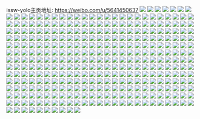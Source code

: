 issw-yolo主页地址: https://weibo.com/u/5641450637 
![](https://wx4.sinaimg.cn/mw2000/0069MX1jly1h9id8tlp1sj31bp1bpkfl.jpg) 
![](https://wx4.sinaimg.cn/mw2000/0069MX1jly1h9id8xfc4mj32bz2bznpd.jpg) 
![](https://wx4.sinaimg.cn/mw2000/0069MX1jly1h9id8whszfj32c02c0kjl.jpg) 
![](https://wx4.sinaimg.cn/mw2000/0069MX1jly1h9id8vmfjhj32c0340kjl.jpg) 
![](https://wx4.sinaimg.cn/mw2000/0069MX1jly1h9id8sodioj32c0340hdt.jpg) 
![](https://wx4.sinaimg.cn/mw2000/0069MX1jly1h9id8pr4qij32c0340kjl.jpg) 
![](https://wx4.sinaimg.cn/mw2000/0069MX1jly1h9id90c8ytj31gg1xxkjl.jpg) 
![](https://wx4.sinaimg.cn/mw2000/0069MX1jly1h9id8rt5qvj31sc2ds1ky.jpg) 
![](https://wx4.sinaimg.cn/mw2000/0069MX1jly1h9id8yy80cj31pr2acb29.jpg) 
![](https://wx4.sinaimg.cn/mw2000/0069MX1jly1h9idkelj1vj32c0340kjn.jpg) 
![](https://wx4.sinaimg.cn/mw2000/0069MX1jly1h93bdewbr1j30u01swad1.jpg) 
![](https://wx4.sinaimg.cn/mw2000/0069MX1jly1h8pxh1sjbjj32560zob29.jpg) 
![](https://wx4.sinaimg.cn/mw2000/0069MX1jly1h8pxhvc5iij32560zokjl.jpg) 
![](https://wx4.sinaimg.cn/mw2000/0069MX1jgy1h81k3lizqwj31400u0wla.jpg) 
![](https://wx4.sinaimg.cn/mw2000/0069MX1jgy1h81k3nw40qj31400u0n3x.jpg) 
![](https://wx4.sinaimg.cn/mw2000/0069MX1jgy1h81k3mbs2sj30u0140ah6.jpg) 
![](https://wx4.sinaimg.cn/mw2000/0069MX1jgy1h81k3n6mtbj30u01404ah.jpg) 
![](https://wx4.sinaimg.cn/mw2000/0069MX1jgy1h81k3wnc2oj30k00zk787.jpg) 
![](https://wx4.sinaimg.cn/mw2000/0069MX1jgy1h81k3rvwp4j30u00uwdlr.jpg) 
![](https://wx4.sinaimg.cn/mw2000/0069MX1jgy1h81k3u76lzj30u0140tg9.jpg) 
![](https://wx4.sinaimg.cn/mw2000/0069MX1jgy1h81k3owuhmj30u0140n8n.jpg) 
![](https://wx4.sinaimg.cn/mw2000/0069MX1jly1h7zat9blp5j30ry0e0gmt.jpg) 
![](https://wx4.sinaimg.cn/mw2000/0069MX1jly1h7runu3fpjj32c03401l0.jpg) 
![](https://wx4.sinaimg.cn/mw2000/0069MX1jly1h7runm9pquj328530kb2a.jpg) 
![](https://wx4.sinaimg.cn/mw2000/0069MX1jly1h7ruo17t5nj32c03401l0.jpg) 
![](https://wx4.sinaimg.cn/mw2000/0069MX1jly1h7ovd20lkkj30u0140qab.jpg) 
![](https://wx4.sinaimg.cn/mw2000/0069MX1jly1h7ovd1ocy3j30u014iahz.jpg) 
![](https://wx4.sinaimg.cn/mw2000/0069MX1jly1h7ovd9z6i9j30u013ydo0.jpg) 
![](https://wx4.sinaimg.cn/mw2000/0069MX1jly1h7ovd146wnj30u0144dng.jpg) 
![](https://wx4.sinaimg.cn/mw2000/0069MX1jly1h7ldli4hckj30zo1bk0x2.jpg) 
![](https://wx4.sinaimg.cn/mw2000/0069MX1jly1h7ldliosqcj30qh0zb765.jpg) 
![](https://wx4.sinaimg.cn/mw2000/0069MX1jly1h7jthcmfl2j32c0340kjm.jpg) 
![](https://wx4.sinaimg.cn/mw2000/0069MX1jly1h7jthkjkybj32502uox6p.jpg) 
![](https://wx4.sinaimg.cn/mw2000/0069MX1jly1h7jthfmf03j32c0340e82.jpg) 
![](https://wx4.sinaimg.cn/mw2000/0069MX1jly1h7jthj5h5ij32c033znpf.jpg) 
![](https://wx4.sinaimg.cn/mw2000/0069MX1jly1h7fklufp3rj30zo0k2juj.jpg) 
![](https://wx4.sinaimg.cn/mw2000/0069MX1jly1h7fklt75o7j32ad340493.jpg) 
![](https://wx4.sinaimg.cn/mw2000/0069MX1jly1h7fklec3vdj32c0340e82.jpg) 
![](https://wx4.sinaimg.cn/mw2000/0069MX1jly1h7hewnlfdhj32c0340x6q.jpg) 
![](https://wx4.sinaimg.cn/mw2000/0069MX1jly1h7gvn7w58uj32bx2bxans.jpg) 
![](https://wx4.sinaimg.cn/mw2000/0069MX1jly1h7fkm1n096j312s1hw4fg.jpg) 
![](https://wx4.sinaimg.cn/mw2000/0069MX1jly1h7fkn2ph4bj31h21ynnpd.jpg) 
![](https://wx4.sinaimg.cn/mw2000/0069MX1jly1h7gvpxrbuoj30uf14iqgt.jpg) 
![](https://wx4.sinaimg.cn/mw2000/0069MX1jly1h7hewjdk19j32022o37ga.jpg) 
![](https://wx4.sinaimg.cn/mw2000/0069MX1jly1h7hewkb9joj31qb2b3u0x.jpg) 
![](https://wx4.sinaimg.cn/mw2000/0069MX1jly1h77k293t8yj31uc1acqv5.jpg) 
![](https://wx4.sinaimg.cn/mw2000/0069MX1jly1h6guwncjd9j30u0140tdr.jpg) 
![](https://wx4.sinaimg.cn/mw2000/0069MX1jly1h6guwnyb3jj30u0140ta0.jpg) 
![](https://wx4.sinaimg.cn/mw2000/0069MX1jly1h6dcubvdzhj327c2xs7wh.jpg) 
![](https://wx4.sinaimg.cn/mw2000/0069MX1jly1h6dcucn8ftj32c0340qv5.jpg) 
![](https://wx4.sinaimg.cn/mw2000/0069MX1jly1h6dcub66o6j31sc2ds7wh.jpg) 
![](https://wx4.sinaimg.cn/mw2000/0069MX1jly1h5l9z7qyqaj30u014010p.jpg) 
![](https://wx4.sinaimg.cn/mw2000/0069MX1jly1h5l9z86d6zj30u0140wlz.jpg) 
![](https://wx4.sinaimg.cn/mw2000/0069MX1jly1h5l9zcon37j30u0182tfz.jpg) 
![](https://wx4.sinaimg.cn/mw2000/0069MX1jly1h5l9zbzfk8j30u0134dit.jpg) 
![](https://wx4.sinaimg.cn/mw2000/0069MX1jly1h5l9zaniw6j30u0140dk0.jpg) 
![](https://wx4.sinaimg.cn/mw2000/0069MX1jly1h5l9zbfwj0j30u013xdiq.jpg) 
![](https://wx4.sinaimg.cn/mw2000/0069MX1jgy1h5h5038axij30k00zk118.jpg) 
![](https://wx4.sinaimg.cn/mw2000/0069MX1jly1h4p9dxhyy2j30u014079p.jpg) 
![](https://wx4.sinaimg.cn/mw2000/0069MX1jly1h4p9dydgsmj30u0140teg.jpg) 
![](https://wx4.sinaimg.cn/mw2000/0069MX1jly1h4p9dzbscyj30u0140tf3.jpg) 
![](https://wx4.sinaimg.cn/mw2000/0069MX1jly1h4bddjh1csj32182pnx6p.jpg) 
![](https://wx4.sinaimg.cn/mw2000/0069MX1jly1h4bddklgekj320m2ote81.jpg) 
![](https://wx4.sinaimg.cn/mw2000/0069MX1jly1h4bddltk75j32c0340kjl.jpg) 
![](https://wx4.sinaimg.cn/mw2000/0069MX1jly1h4bcbvrqbbj32c033ze82.jpg) 
![](https://wx4.sinaimg.cn/mw2000/0069MX1jly1h47372t3tmj30q30n077m.jpg) 
![](https://wx4.sinaimg.cn/mw2000/0069MX1jly1gz7ib6gepvj329x1scu0x.jpg) 
![](https://wx4.sinaimg.cn/mw2000/0069MX1jly1gyxscg4oraj30u01367bo.jpg) 
![](https://wx4.sinaimg.cn/mw2000/0069MX1jly1gyxscfmkkmj30u00u07an.jpg) 
![](https://wx4.sinaimg.cn/mw2000/0069MX1jly1h46yck91btj30u014tdmf.jpg) 
![](https://wx4.sinaimg.cn/mw2000/0069MX1jly1gyhvj9j2mbj30u016eq7e.jpg) 
![](https://wx4.sinaimg.cn/mw2000/0069MX1jly1gya2ay0n20j30g00yojvr.jpg) 
![](https://wx4.sinaimg.cn/mw2000/0069MX1jly1gya2atg222j30fx0yo78q.jpg) 
![](https://wx4.sinaimg.cn/mw2000/0069MX1jly1gya2ayd36kj30zo256tmv.jpg) 
![](https://wx4.sinaimg.cn/mw2000/0069MX1jly1gya2axmao4j30g00yon1z.jpg) 
![](https://wx4.sinaimg.cn/mw2000/0069MX1jly1gya2ax1v2vj30g00yo795.jpg) 
![](https://wx4.sinaimg.cn/mw2000/0069MX1jly1gy4akc1x9hj33402c0qv6.jpg) 
![](https://wx4.sinaimg.cn/mw2000/0069MX1jly1gy4alr1lcdj33402c0qv6.jpg) 
![](https://wx4.sinaimg.cn/mw2000/0069MX1jly1gy1y3ilgpdj30u0140n1m.jpg) 
![](https://wx4.sinaimg.cn/mw2000/0069MX1jly1gy1y3mwlx5j30u0140thb.jpg) 
![](https://wx4.sinaimg.cn/mw2000/0069MX1jly1gy1y3izezyj30t10xpn2g.jpg) 
![](https://wx4.sinaimg.cn/mw2000/0069MX1jly1gy1y3jm9toj31400u048b.jpg) 
![](https://wx4.sinaimg.cn/mw2000/0069MX1jly1gy1y3un28vj30u02hbwxj.jpg) 
![](https://wx4.sinaimg.cn/mw2000/0069MX1jly1gy1y3p8e33j31410u0n7j.jpg) 
![](https://wx4.sinaimg.cn/mw2000/0069MX1jly1gy1y3lfb5uj30u02ajh2a.jpg) 
![](https://wx4.sinaimg.cn/mw2000/0069MX1jly1gy1y3knpg2j30u034v1kx.jpg) 
![](https://wx4.sinaimg.cn/mw2000/0069MX1jly1gy1y3nkipuj30u01yin6t.jpg) 
![](https://wx4.sinaimg.cn/mw2000/0069MX1jly1gxro2jqdqjj30q00xdtim.jpg) 
![](https://wx4.sinaimg.cn/mw2000/0069MX1jly1gxro30ane6j31sc2ds1ky.jpg) 
![](https://wx4.sinaimg.cn/mw2000/0069MX1jly1gxro2lvje8j31kw23x7qi.jpg) 
![](https://wx4.sinaimg.cn/mw2000/0069MX1jly1gxro31od5wj31511iq7ps.jpg) 
![](https://wx4.sinaimg.cn/mw2000/0069MX1jly1gxro2twci7j32c03404qq.jpg) 
![](https://wx4.sinaimg.cn/mw2000/0069MX1jly1gxro2qihdvj31sc2ds1ky.jpg) 
![](https://wx4.sinaimg.cn/mw2000/0069MX1jly1h46yk7j23aj30q00yoth5.jpg) 
![](https://wx4.sinaimg.cn/mw2000/0069MX1jly1h46yk4x1r7j31dk0u0n6h.jpg) 
![](https://wx4.sinaimg.cn/mw2000/0069MX1jly1h46yk62zlgj30u014f4b9.jpg) 
![](https://wx4.sinaimg.cn/mw2000/0069MX1jly1gxkpwounnnj31sc2dsb29.jpg) 
![](https://wx4.sinaimg.cn/mw2000/0069MX1jly1gxkpwn5i2uj31sc2dsb29.jpg) 
![](https://wx4.sinaimg.cn/mw2000/0069MX1jly1gxkpwm7t0uj31sc2dsb29.jpg) 
![](https://wx4.sinaimg.cn/mw2000/0069MX1jly1gxkpwpipnjj31sc2dsb29.jpg) 
![](https://wx4.sinaimg.cn/mw2000/0069MX1jly1gw04lvna3cj30u0140ahx.jpg) 
![](https://wx4.sinaimg.cn/mw2000/0069MX1jly1gw04m00kiqj30u0140q7m.jpg) 
![](https://wx4.sinaimg.cn/mw2000/0069MX1jly1gw04lygfwdj30u0140n2l.jpg) 
![](https://wx4.sinaimg.cn/mw2000/0069MX1jly1gw04lzhge8j30u00u078w.jpg) 
![](https://wx4.sinaimg.cn/mw2000/0069MX1jly1gw04ly0potj30u0140jyg.jpg) 
![](https://wx4.sinaimg.cn/mw2000/0069MX1jly1gw04lwand9j30u0140tfi.jpg) 
![](https://wx4.sinaimg.cn/mw2000/0069MX1jly1gw04lxexrcj30u01407a2.jpg) 
![](https://wx4.sinaimg.cn/mw2000/0069MX1jly1gw04lz1dv9j30u0140wjd.jpg) 
![](https://wx4.sinaimg.cn/mw2000/0069MX1jly1h472whw436j30u00u013b.jpg) 
![](https://wx4.sinaimg.cn/mw2000/0069MX1jly1gvl0da2x1ij62bz2bzkjl02.jpg) 
![](https://wx4.sinaimg.cn/mw2000/0069MX1jly1gvl0d741rpj61z42mt7wi02.jpg) 
![](https://wx4.sinaimg.cn/mw2000/0069MX1jly1gvl0dcrhrlj62bz2bzu0x02.jpg) 
![](https://wx4.sinaimg.cn/mw2000/0069MX1jly1gvl0dkmreqj62bz2bzx6p02.jpg) 
![](https://wx4.sinaimg.cn/mw2000/0069MX1jly1gvl0deh3alj61zr2m41ky02.jpg) 
![](https://wx4.sinaimg.cn/mw2000/0069MX1jly1gvl0dje54tj62bz2bz4qq02.jpg) 
![](https://wx4.sinaimg.cn/mw2000/0069MX1jly1gvl0dnmpr8j61wk2jfqv502.jpg) 
![](https://wx4.sinaimg.cn/mw2000/0069MX1jly1gvl0dvzm7cj32c0340hdt.jpg) 
![](https://wx4.sinaimg.cn/mw2000/0069MX1jly1gvl0e3t0f7j62c0340qv602.jpg) 
![](https://wx4.sinaimg.cn/mw2000/0069MX1jly1gvjdt6gomoj60u00u011k02.jpg) 
![](https://wx4.sinaimg.cn/mw2000/0069MX1jly1gvjdtbgwulj60u00u0tcx02.jpg) 
![](https://wx4.sinaimg.cn/mw2000/0069MX1jly1gvjdtfu9mlj60u0140gsp02.jpg) 
![](https://wx4.sinaimg.cn/mw2000/0069MX1jly1gvjdtci2c4j60u01410yf02.jpg) 
![](https://wx4.sinaimg.cn/mw2000/0069MX1jly1gvjdt50b9jj60u00u042b02.jpg) 
![](https://wx4.sinaimg.cn/mw2000/0069MX1jly1gvjdthwe4qj60u00uhgru02.jpg) 
![](https://wx4.sinaimg.cn/mw2000/0069MX1jly1gvjdtjomifj60u00u0q8x02.jpg) 
![](https://wx4.sinaimg.cn/mw2000/0069MX1jly1gvjdu4zt4cj60u01o07e402.jpg) 
![](https://wx4.sinaimg.cn/mw2000/0069MX1jly1h46yu0z8nzj30zv0u0afs.jpg) 
![](https://wx4.sinaimg.cn/mw2000/0069MX1jly1h46ytyh9xqj312h0u0aik.jpg) 
![](https://wx4.sinaimg.cn/mw2000/0069MX1jly1h46ytxsd27j31400u0n7h.jpg) 
![](https://wx4.sinaimg.cn/mw2000/0069MX1jly1h46ytwy4qcj31400u0gwc.jpg) 
![](https://wx4.sinaimg.cn/mw2000/0069MX1jly1h46ytzbjpkj31400u07ex.jpg) 
![](https://wx4.sinaimg.cn/mw2000/0069MX1jly1h46ytzqp8nj30u00uu0xn.jpg) 
![](https://wx4.sinaimg.cn/mw2000/0069MX1jly1gvg8m98vmjj62c03404qr02.jpg) 
![](https://wx4.sinaimg.cn/mw2000/0069MX1jly1gvg8m6hqt3j62c02c0e8202.jpg) 
![](https://wx4.sinaimg.cn/mw2000/0069MX1jly1gvg8lw75anj60u00tvgr602.jpg) 
![](https://wx4.sinaimg.cn/mw2000/0069MX1jly1gvg8m4h4dvj61qk1qk7qx02.jpg) 
![](https://wx4.sinaimg.cn/mw2000/0069MX1jly1gvg8lmkmc4j62c033zu0x02.jpg) 
![](https://wx4.sinaimg.cn/mw2000/0069MX1jly1gvg8m0k8l5j62bx2bxhdu02.jpg) 
![](https://wx4.sinaimg.cn/mw2000/0069MX1jly1gv9b1uukgmj60u01404ap02.jpg) 
![](https://wx4.sinaimg.cn/mw2000/0069MX1jly1gv9b1mo3l2j60u0140dqz02.jpg) 
![](https://wx4.sinaimg.cn/mw2000/0069MX1jly1gv9b1trogij60u014115v02.jpg) 
![](https://wx4.sinaimg.cn/mw2000/0069MX1jly1gv9b1sg5fbj60u0140h0k02.jpg) 
![](https://wx4.sinaimg.cn/mw2000/0069MX1jly1gv9b1r1ekkj60u014014s02.jpg) 
![](https://wx4.sinaimg.cn/mw2000/0069MX1jly1gv9b1oteiij60u014048a02.jpg) 
![](https://wx4.sinaimg.cn/mw2000/0069MX1jly1gv9b1nn0ntj60u01vidv202.jpg) 
![](https://wx4.sinaimg.cn/mw2000/0069MX1jly1gv9b1k2nygj60u03h0kgj02.jpg) 
![](https://wx4.sinaimg.cn/mw2000/0069MX1jly1gv9b1lvr4gj60u04604qp02.jpg) 
![](https://wx4.sinaimg.cn/mw2000/0069MX1jly1h46z84nmisj30r5107n3t.jpg) 
![](https://wx4.sinaimg.cn/mw2000/0069MX1jly1h46z1cr27dj30u01407c3.jpg) 
![](https://wx4.sinaimg.cn/mw2000/0069MX1jly1h46z1dp6xxj30u0140gu1.jpg) 
![](https://wx4.sinaimg.cn/mw2000/0069MX1jly1gurtugv0avj62c0340npf02.jpg) 
![](https://wx4.sinaimg.cn/mw2000/0069MX1jly1gurtu7hzxaj62b62wikjm02.jpg) 
![](https://wx4.sinaimg.cn/mw2000/0069MX1jly1gurtuhaakrj60u0136wj402.jpg) 
![](https://wx4.sinaimg.cn/mw2000/0069MX1jly1gurtu9424lj61o01o0hdt02.jpg) 
![](https://wx4.sinaimg.cn/mw2000/0069MX1jly1gurtuchmr5j61o0280x6p02.jpg) 
![](https://wx4.sinaimg.cn/mw2000/0069MX1jly1gurtudnylhj61gr1grb1i02.jpg) 
![](https://wx4.sinaimg.cn/mw2000/0069MX1jly1gurtu0khz8j618x1nw7wh02.jpg) 
![](https://wx4.sinaimg.cn/mw2000/0069MX1jly1guru7tq5b4j615o2bc7wh02.jpg) 
![](https://wx4.sinaimg.cn/mw2000/0069MX1jly1gurtwoddywj60tv0tv4bp02.jpg) 
![](https://wx4.sinaimg.cn/mw2000/0069MX1jly1gug7aa7wluj62c02c0u0x02.jpg) 
![](https://wx4.sinaimg.cn/mw2000/0069MX1jly1gug7a4xh21j61s135sx6q02.jpg) 
![](https://wx4.sinaimg.cn/mw2000/0069MX1jly1gug7ahkmwbj61bt1rqb0x02.jpg) 
![](https://wx4.sinaimg.cn/mw2000/0069MX1jly1gug7aeya7yj62c02c0kjl02.jpg) 
![](https://wx4.sinaimg.cn/mw2000/0069MX1jly1gug7acw08mj624g24ge8102.jpg) 
![](https://wx4.sinaimg.cn/mw2000/0069MX1jly1gug7ab9xfzj61qe1qe7pw02.jpg) 
![](https://wx4.sinaimg.cn/mw2000/0069MX1jly1gug7agams6j61gm1gmb0602.jpg) 
![](https://wx4.sinaimg.cn/mw2000/0069MX1jly1gug7ds8y6uj60u00u0gs302.jpg) 
![](https://wx4.sinaimg.cn/mw2000/0069MX1jly1gug7drwth1j61t01t0b1h02.jpg) 
![](https://wx4.sinaimg.cn/mw2000/0069MX1jly1h46zbn9q3yj31400u0jza.jpg) 
![](https://wx4.sinaimg.cn/mw2000/0069MX1jly1h46zblwhtbj30u01400ys.jpg) 
![](https://wx4.sinaimg.cn/mw2000/0069MX1jly1h46zbmnmymj30u00u0agn.jpg) 
![](https://wx4.sinaimg.cn/mw2000/0069MX1jly1gsvdlt28g6j31400u0qde.jpg) 
![](https://wx4.sinaimg.cn/mw2000/0069MX1jly1gsvdlx2ctjj32801o0x6p.jpg) 
![](https://wx4.sinaimg.cn/mw2000/0069MX1jly1gsvdm0oxs9j32801o0x6p.jpg) 
![](https://wx4.sinaimg.cn/mw2000/0069MX1jly1gsvdm30265j32801o0e81.jpg) 
![](https://wx4.sinaimg.cn/mw2000/0069MX1jly1gsvdm51ls1j32801o0hdt.jpg) 
![](https://wx4.sinaimg.cn/mw2000/0069MX1jly1gsvdm6wzj2j32801o0hdt.jpg) 
![](https://wx4.sinaimg.cn/mw2000/0069MX1jly1gsvdlseifhj32801o0qv5.jpg) 
![](https://wx4.sinaimg.cn/mw2000/0069MX1jly1gsvdm9b5dfj32801o0qv5.jpg) 
![](https://wx4.sinaimg.cn/mw2000/0069MX1jly1gsvdma020dj31400u046m.jpg) 
![](https://wx4.sinaimg.cn/mw2000/0069MX1jly1gsde9fns3nj62bz2bze8102.jpg) 
![](https://wx4.sinaimg.cn/mw2000/0069MX1jly1gsde9d7lu3j32bz2bzx6p.jpg) 
![](https://wx4.sinaimg.cn/mw2000/0069MX1jly1gsdebc6me5j32bz2bz7wh.jpg) 
![](https://wx4.sinaimg.cn/mw2000/0069MX1jly1gsdecyo8khj31o5287atm.jpg) 
![](https://wx4.sinaimg.cn/mw2000/0069MX1jly1grvxzt7zyuj31mq1mqwv9.jpg) 
![](https://wx4.sinaimg.cn/mw2000/0069MX1jly1grvxzup3r6j32c02c0qv5.jpg) 
![](https://wx4.sinaimg.cn/mw2000/0069MX1jly1grvxzwsinuj32c02c0npd.jpg) 
![](https://wx4.sinaimg.cn/mw2000/0069MX1jly1grvy0ftyctj326u26unpd.jpg) 
![](https://wx4.sinaimg.cn/mw2000/0069MX1jly1grvy0hz0pcj33402c04qq.jpg) 
![](https://wx4.sinaimg.cn/mw2000/0069MX1jly1grvy0k6lxij31mo1mokb1.jpg) 
![](https://wx4.sinaimg.cn/mw2000/0069MX1jly1grvy0m3veaj32bz2bzqv6.jpg) 
![](https://wx4.sinaimg.cn/mw2000/0069MX1jly1grvxzrsqr5j328u28uhdt.jpg) 
![](https://wx4.sinaimg.cn/mw2000/0069MX1jly1grvy0cbbt3j315s0vchdt.jpg) 
![](https://wx4.sinaimg.cn/mw2000/0069MX1jly1gri5ne9ntij325s2v54qr.jpg) 
![](https://wx4.sinaimg.cn/mw2000/0069MX1jly1gr8kdqlp8lj32c0340u1c.jpg) 
![](https://wx4.sinaimg.cn/mw2000/0069MX1jly1gqsrm4yt1uj30rs15ogzr.jpg) 
![](https://wx4.sinaimg.cn/mw2000/0069MX1jly1gqssojmil8j31hc0tzaho.jpg) 
![](https://wx4.sinaimg.cn/mw2000/0069MX1jly1gqsrlv312jj30u0140wr5.jpg) 
![](https://wx4.sinaimg.cn/mw2000/0069MX1jly1gqssoiuo6nj30u01hcwll.jpg) 
![](https://wx4.sinaimg.cn/mw2000/0069MX1jly1gqsrlvo56sj30u00u0gt8.jpg) 
![](https://wx4.sinaimg.cn/mw2000/0069MX1jly1gqssoi84jrj30u01hc7e3.jpg) 
![](https://wx4.sinaimg.cn/mw2000/0069MX1jly1gqsrlwub7qj30u0140ahi.jpg) 
![](https://wx4.sinaimg.cn/mw2000/0069MX1jly1gqssohfximj30u01hcqd7.jpg) 
![](https://wx4.sinaimg.cn/mw2000/0069MX1jly1gqsrn0a5mjj30u0140wn7.jpg) 
![](https://wx4.sinaimg.cn/mw2000/0069MX1jly1gpkc7klkdgj30rs0kx79s.jpg) 
![](https://wx4.sinaimg.cn/mw2000/0069MX1jly1gpkc7nlrx2j30rs0kth86.jpg) 
![](https://wx4.sinaimg.cn/mw2000/0069MX1jly1gpkc915nhoj32c0340u16.jpg) 
![](https://wx4.sinaimg.cn/mw2000/0069MX1jly1gpkc80x31jj30rs0kkqi4.jpg) 
![](https://wx4.sinaimg.cn/mw2000/0069MX1jly1gpkc7l34uyj30zz0qy7cb.jpg) 
![](https://wx4.sinaimg.cn/mw2000/0069MX1jly1gpkc8ssltjj31a80yoth3.jpg) 
![](https://wx4.sinaimg.cn/mw2000/0069MX1jly1h472ldaq4sj30u00vuwlq.jpg) 
![](https://wx4.sinaimg.cn/mw2000/0069MX1jly1h472lauae0j30u0140wkh.jpg) 
![](https://wx4.sinaimg.cn/mw2000/0069MX1jly1h472lcni9ij30u01407bm.jpg) 
![](https://wx4.sinaimg.cn/mw2000/0069MX1jly1h472l9onetj30u00u0dq5.jpg) 
![](https://wx4.sinaimg.cn/mw2000/0069MX1jly1gpkc7dhl47j31cz105k45.jpg) 
![](https://wx4.sinaimg.cn/mw2000/0069MX1jly1h472lafdb0j30u0140tfx.jpg) 
![](https://wx4.sinaimg.cn/mw2000/0069MX1jly1gpcqpq3brnj32c0340x6q.jpg) 
![](https://wx4.sinaimg.cn/mw2000/0069MX1jly1gpcqpzvo65j31oc28ghdx.jpg) 
![](https://wx4.sinaimg.cn/mw2000/0069MX1jly1gpcqq4ogzhj326k2wrkjp.jpg) 
![](https://wx4.sinaimg.cn/mw2000/0069MX1jly1gpcqpsaoaxj31eq1207wi.jpg) 
![](https://wx4.sinaimg.cn/mw2000/0069MX1jly1gpcqpu0ik3j31au1a64qp.jpg) 
![](https://wx4.sinaimg.cn/mw2000/0069MX1jly1gpcqpltf4pj31dh1141hw.jpg) 
![](https://wx4.sinaimg.cn/mw2000/0069MX1jly1h46zls1w5dj31400u0k56.jpg) 
![](https://wx4.sinaimg.cn/mw2000/0069MX1jly1h46zlt0n3kj30u00vnjyz.jpg) 
![](https://wx4.sinaimg.cn/mw2000/0069MX1jly1gpcqq8eslzj31f11riqv5.jpg) 
![](https://wx4.sinaimg.cn/mw2000/0069MX1jly1gnk221nbqjj30yo0yotqb.jpg) 
![](https://wx4.sinaimg.cn/mw2000/0069MX1jly1gnk2219amyj31a80yo1al.jpg) 
![](https://wx4.sinaimg.cn/mw2000/0069MX1jly1gnk2222p3rj30yo0yowu5.jpg) 
![](https://wx4.sinaimg.cn/mw2000/0069MX1jly1h472gr7o75j30u0140thy.jpg) 
![](https://wx4.sinaimg.cn/mw2000/0069MX1jly1h472gstrkbj30u00u0jx6.jpg) 
![](https://wx4.sinaimg.cn/mw2000/0069MX1jly1h472gqgsfsj31400u0n80.jpg) 
![](https://wx4.sinaimg.cn/mw2000/0069MX1jly1h472gtkojrj31400u07bz.jpg) 
![](https://wx4.sinaimg.cn/mw2000/0069MX1jly1h472gurp80j31400u0h2e.jpg) 
![](https://wx4.sinaimg.cn/mw2000/0069MX1jly1h472gvpr4lj31400u0aj5.jpg) 
![](https://wx4.sinaimg.cn/mw2000/0069MX1jly1gmg6zmt7zwj31400u0gtr.jpg) 
![](https://wx4.sinaimg.cn/mw2000/0069MX1jly1gmg6zmcsezj31400u0tgy.jpg) 
![](https://wx4.sinaimg.cn/mw2000/0069MX1jly1gmg6zotdekj30u0140aje.jpg) 
![](https://wx4.sinaimg.cn/mw2000/0069MX1jly1h4711kqqulj30u00u0tes.jpg) 
![](https://wx4.sinaimg.cn/mw2000/0069MX1jly1h4711l68pvj30u00u0tcs.jpg) 
![](https://wx4.sinaimg.cn/mw2000/0069MX1jly1h4711k3vxaj30u00u07b6.jpg) 
![](https://wx4.sinaimg.cn/mw2000/0069MX1jly1glda7lsnb7j30rs1bg4i7.jpg) 
![](https://wx4.sinaimg.cn/mw2000/0069MX1jly1glda7l3r42j30u00u0qba.jpg) 
![](https://wx4.sinaimg.cn/mw2000/0069MX1jly1glda7qqtcoj31400u07bz.jpg) 
![](https://wx4.sinaimg.cn/mw2000/0069MX1jly1glda7q4c7fj30u01404fu.jpg) 
![](https://wx4.sinaimg.cn/mw2000/0069MX1jly1glda7pcnanj30u01syqfz.jpg) 
![](https://wx4.sinaimg.cn/mw2000/0069MX1jly1h471008vbcj30rs0kuwji.jpg) 
![](https://wx4.sinaimg.cn/mw2000/0069MX1jly1gki23qbpaej31400u0dtx.jpg) 
![](https://wx4.sinaimg.cn/mw2000/0069MX1jly1gki23rnci3j30u00u0jxo.jpg) 
![](https://wx4.sinaimg.cn/mw2000/0069MX1jly1gki23sdfbgj30u00u0tei.jpg) 
![](https://wx4.sinaimg.cn/mw2000/0069MX1jly1gki23to4k6j30u00ud77z.jpg) 
![](https://wx4.sinaimg.cn/mw2000/0069MX1jly1h473eld4l3j30u00u0dn8.jpg) 
![](https://wx4.sinaimg.cn/mw2000/0069MX1jly1h473g74jrtj30r80pxtcb.jpg) 
![](https://wx4.sinaimg.cn/mw2000/0069MX1jly1gki23n6xlxj31400u0k1s.jpg) 
![](https://wx4.sinaimg.cn/mw2000/0069MX1jly1gki23psmshj30u014019m.jpg) 
![](https://wx4.sinaimg.cn/mw2000/0069MX1jly1h47147f0cbj30qb0p141l.jpg) 
![](https://wx4.sinaimg.cn/mw2000/0069MX1jly1gj8hf5tpz6j31o01o0kjl.jpg) 
![](https://wx4.sinaimg.cn/mw2000/0069MX1jly1gj8hf91vc0j32o82o87wj.jpg) 
![](https://wx4.sinaimg.cn/mw2000/0069MX1jly1gj8hf9o5bcj30pi0gvgnz.jpg) 
![](https://wx4.sinaimg.cn/mw2000/0069MX1jly1gj8hevusc8j31o01o0qv5.jpg) 
![](https://wx4.sinaimg.cn/mw2000/0069MX1jly1gj8hf00j6sj31o01o07wi.jpg) 
![](https://wx4.sinaimg.cn/mw2000/0069MX1jly1gj8hexjz3ij31o01o0npd.jpg) 
![](https://wx4.sinaimg.cn/mw2000/0069MX1jly1giyjifgepmj31o01o0qv5.jpg) 
![](https://wx4.sinaimg.cn/mw2000/0069MX1jly1h472aci454j30u00u0wlw.jpg) 
![](https://wx4.sinaimg.cn/mw2000/0069MX1jly1giyjigtrzaj324b1gl7wh.jpg) 
![](https://wx4.sinaimg.cn/mw2000/0069MX1jly1giyjijj058j30u00u04bg.jpg) 
![](https://wx4.sinaimg.cn/mw2000/0069MX1jly1ggs1kbcojlj31400u0wvd.jpg) 
![](https://wx4.sinaimg.cn/mw2000/0069MX1jly1ggs1k500kwj314z0u1k63.jpg) 
![](https://wx4.sinaimg.cn/mw2000/0069MX1jly1ggs1k96rcqj31400u0amy.jpg) 
![](https://wx4.sinaimg.cn/mw2000/0069MX1jly1h472dd7p8wj30u00u0gst.jpg) 
![](https://wx4.sinaimg.cn/mw2000/0069MX1jly1h472e5cifxj31sy0u07al.jpg) 
![](https://wx4.sinaimg.cn/mw2000/0069MX1jly1ggs1kfxaj7j30u00u0wqg.jpg) 
![](https://wx4.sinaimg.cn/mw2000/0069MX1jly1ggashnqh4xj31o01o0e81.jpg) 
![](https://wx4.sinaimg.cn/mw2000/0069MX1jly1ggashlwbjxj32801o0b2a.jpg) 
![](https://wx4.sinaimg.cn/mw2000/0069MX1jly1ggashn1hn3j31o01o0u0x.jpg) 
![](https://wx4.sinaimg.cn/mw2000/0069MX1jly1ggashjdqnyj33402c0qv8.jpg) 
![](https://wx4.sinaimg.cn/mw2000/0069MX1jly1ggashotd8cj32c02c07wh.jpg) 
![](https://wx4.sinaimg.cn/mw2000/0069MX1jly1gcba4rs87nj30u00u0doy.jpg) 
![](https://wx4.sinaimg.cn/mw2000/0069MX1jly1gcba4w1abuj30u00u049b.jpg) 
![](https://wx4.sinaimg.cn/mw2000/0069MX1jly1gcba4vhln6j30jg0jgdi3.jpg) 
![](https://wx4.sinaimg.cn/mw2000/0069MX1jly1gcba4tur2rj30rn0rnjwq.jpg) 
![](https://wx4.sinaimg.cn/mw2000/0069MX1jly1gcba4sqabtj30u00u0n4o.jpg) 
![](https://wx4.sinaimg.cn/mw2000/0069MX1jly1gcba4t9tkzj30u00u0gui.jpg) 
![](https://wx4.sinaimg.cn/mw2000/0069MX1jly1h472tmgdgcj30u00u079m.jpg) 
![](https://wx4.sinaimg.cn/mw2000/0069MX1jly1gcba4s8xyhj30u00u0dl9.jpg) 
![](https://wx4.sinaimg.cn/mw2000/0069MX1jly1gcba4v585fj30u00u043h.jpg) 
![](https://wx4.sinaimg.cn/mw2000/0069MX1jly1gbg1zk7vilj30u00u049a.jpg) 
![](https://wx4.sinaimg.cn/mw2000/0069MX1jly1gbg1zjuda4j30u00u0k2u.jpg) 
![](https://wx4.sinaimg.cn/mw2000/0069MX1jly1h4718c9x2kj30u00ue44l.jpg) 
![](https://wx4.sinaimg.cn/mw2000/0069MX1jly1h4719yfyfbj30u00u0tf3.jpg) 
![](https://wx4.sinaimg.cn/mw2000/0069MX1jly1h4718b5o7kj30zk0qo0zq.jpg) 
![](https://wx4.sinaimg.cn/mw2000/0069MX1jly1gbg1ziz9w5j30u00u0wq5.jpg) 
![](https://wx4.sinaimg.cn/mw2000/0069MX1jly1gbg1zldg42j30u00u0wr3.jpg) 
![](https://wx4.sinaimg.cn/mw2000/0069MX1jly1gbg1zmsweaj30u00u07gr.jpg) 
![](https://wx4.sinaimg.cn/mw2000/0069MX1jly1gbg1znix2xj30u00u0ah6.jpg) 
![](https://wx4.sinaimg.cn/mw2000/0069MX1jly1gayqdth4vaj30u00u0tkj.jpg) 
![](https://wx4.sinaimg.cn/mw2000/0069MX1jly1h471bo2nfpj30u00u0qan.jpg) 
![](https://wx4.sinaimg.cn/mw2000/0069MX1jly1h47dx37634j31370t0tfw.jpg) 
![](https://wx4.sinaimg.cn/mw2000/0069MX1jly1h472uao7soj30u00u0agb.jpg) 
![](https://wx4.sinaimg.cn/mw2000/0069MX1jly1gayqdqxwexj30u00u0qf2.jpg) 
![](https://wx4.sinaimg.cn/mw2000/0069MX1jly1h471bpm8uuj30u00u0tgc.jpg) 
![](https://wx4.sinaimg.cn/mw2000/0069MX1jly1h471bosng8j30u00u0n4s.jpg) 
![](https://wx4.sinaimg.cn/mw2000/0069MX1jly1gayqdz8yy8j30u00u0wlz.jpg) 
![](https://wx4.sinaimg.cn/mw2000/0069MX1jly1gayqdurs7nj30u00u0n97.jpg) 
![](https://wx4.sinaimg.cn/mw2000/0069MX1jly1h471zl2a78j30k80l8784.jpg) 
![](https://wx4.sinaimg.cn/mw2000/0069MX1jly1h47240412wj30ut0u0q9f.jpg) 
![](https://wx4.sinaimg.cn/mw2000/0069MX1jly1h471zmkwomj30nz0nz432.jpg) 
![](https://wx4.sinaimg.cn/mw2000/0069MX1jly1h471zqdskwj30ku0kutbp.jpg) 
![](https://wx4.sinaimg.cn/mw2000/0069MX1jly1h471zqwoknj30ku0kuq6e.jpg) 
![](https://wx4.sinaimg.cn/mw2000/0069MX1jly1h471zn36h4j30u00vytdc.jpg) 
![](https://wx4.sinaimg.cn/mw2000/0069MX1jly1h471zluiwaj30u00u044q.jpg) 
![](https://wx4.sinaimg.cn/mw2000/0069MX1jly1h471zpvq9cj30ka0kamzn.jpg) 
![](https://wx4.sinaimg.cn/mw2000/0069MX1jly1h471znlz7jj30u00u0td3.jpg) 
![](https://wx4.sinaimg.cn/mw2000/0069MX1jly1g9rp0r3ea0j31400u0gtn.jpg) 
![](https://wx4.sinaimg.cn/mw2000/0069MX1jly1g9rp0rjbxmj30u00u07cm.jpg) 
![](https://wx4.sinaimg.cn/mw2000/0069MX1jly1g9rp0s0rz8j30u00u0n5s.jpg) 
![](https://wx4.sinaimg.cn/mw2000/0069MX1jly1h471w2085uj30u00ug10k.jpg) 
![](https://wx4.sinaimg.cn/mw2000/0069MX1jly1h471w2xf02j31400u0qb8.jpg) 
![](https://wx4.sinaimg.cn/mw2000/0069MX1jly1h471w3z3coj31400u0qci.jpg) 
![](https://wx4.sinaimg.cn/mw2000/0069MX1jly1g9m38y3yjij31sy0u0qv7.jpg) 
![](https://wx4.sinaimg.cn/mw2000/0069MX1jly1g9m39zb2y4j31sy0u0b2a.jpg) 
![](https://wx4.sinaimg.cn/mw2000/0069MX1jly1g9m33co9jjj31sy0u04qy.jpg) 
![](https://wx4.sinaimg.cn/mw2000/0069MX1jly1g9m3371purj31sy0u0e8a.jpg) 
![](https://wx4.sinaimg.cn/mw2000/0069MX1jly1g9m33sgf2wj31sy0u0kju.jpg) 
![](https://wx4.sinaimg.cn/mw2000/0069MX1jly1g9m39w5dmsj31sy0u0kju.jpg) 
![](https://wx4.sinaimg.cn/mw2000/0069MX1jly1g8vn59gqwgj313z0u0gpm.jpg) 
![](https://wx4.sinaimg.cn/mw2000/0069MX1jly1h471glwz2cj30u00u0gtk.jpg) 
![](https://wx4.sinaimg.cn/mw2000/0069MX1jly1g8vn5a3h7uj31400u010j.jpg) 
![](https://wx4.sinaimg.cn/mw2000/0069MX1jly1g8wao6lb20j30u00us45e.jpg) 
![](https://wx4.sinaimg.cn/mw2000/0069MX1jly1h471gmk8jfj30u00u0jwj.jpg) 
![](https://wx4.sinaimg.cn/mw2000/0069MX1jly1g8vn5wcld0j30s50tmdjn.jpg) 
![](https://wx4.sinaimg.cn/mw2000/0069MX1jly1g8pv47bp70j31400u0n6s.jpg) 
![](https://wx4.sinaimg.cn/mw2000/0069MX1jly1g8pv4fystuj315f0eqae9.jpg) 
![](https://wx4.sinaimg.cn/mw2000/0069MX1jly1g8pv48rnrhj312w0t616w.jpg) 
![](https://wx4.sinaimg.cn/mw2000/0069MX1jly1g8pv4c0ypwj30r70r7dnd.jpg) 
![](https://wx4.sinaimg.cn/mw2000/0069MX1jly1g8pv4beodmj30u011g7cm.jpg) 
![](https://wx4.sinaimg.cn/mw2000/0069MX1jly1g8pv4akh4mj30rs1badn8.jpg) 
![](https://wx4.sinaimg.cn/mw2000/0069MX1jly1g8l3wj6ijmj30tf10fjwy.jpg) 
![](https://wx4.sinaimg.cn/mw2000/0069MX1jly1g8l3w84013j31400u0k0v.jpg) 
![](https://wx4.sinaimg.cn/mw2000/0069MX1jly1g8l3w7kyghj30u01407br.jpg) 
![](https://wx4.sinaimg.cn/mw2000/0069MX1jly1h471mg003hj31400u0jyo.jpg) 
![](https://wx4.sinaimg.cn/mw2000/0069MX1jly1h471olgmegj31400u0k5i.jpg) 
![](https://wx4.sinaimg.cn/mw2000/0069MX1jly1g818bc99jmj33402c0u0x.jpg) 
